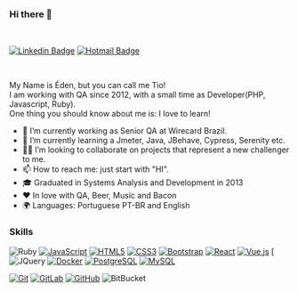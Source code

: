 ### Hi there 👋
<br/>

[![Linkedin Badge](https://img.shields.io/badge/-LinkedIn-blue?style=flat-square&logo=Linkedin&logoColor=white&link=https://https://www.linkedin.com/in/edenpereira)](https://https://www.linkedin.com/in/edenpereira)
[![Hotmail Badge](https://img.shields.io/badge/-Hotmail-0078D4?style=flat-square&logo=microsoft-outlook&logoColor=white&link=mailto:luizcarlos_abbott@hotmail.com)](mailto:edenjp@hotmail.com)

<br/>

My Name is Éden, but you can call me Tio!  
I am working with QA since 2012, with a small time as Developer(PHP, Javascript, Ruby).  
One thing you should know about me is: I love to learn!

- 🔭 I’m currently working as Senior QA at Wirecard Brazil.
- 🌱 I’m currently learning a Jmeter, Java, JBehave, Cypress, Serenity etc.
- 💪🏽 I’m looking to collaborate on projects that represent a new challenger to me.
- 📫 How to reach me: just start with "HI".
- 🎓 Graduated in Systems Analysis and Development in 2013
- ❤️ In love with QA, Beer, Music and Bacon
- 🌍 Languages: Portuguese PT-BR and English

### Skills

![Ruby](https://img.shields.io/badge/Ruby-CC342D?style=flat-square&logo=ruby&logoColor=white)
[![JavaScript](https://img.shields.io/badge/-JavaScript-black?style=flat-square&logo=javascript&link=https://github.com/edenjp/)](https://github.com/edenjp/)
[![HTML5](https://img.shields.io/badge/-HTML5-E34F26?style=flat-square&logo=html5&logoColor=white&link=https://github.com/edenjp/)](https://github.com/edenjp/)
[![CSS3](https://img.shields.io/badge/-CSS3-1572B6?style=flat-square&logo=css3&link=https://github.com/edenjp/)](https://github.com/edenjp/)
[![Bootstrap](https://img.shields.io/badge/-Bootstrap-563D7C?style=flat-square&logo=bootstrap&link=https://github.com/edenjp/)](https://github.com/edenjp/)
[![React](https://img.shields.io/badge/-React-black?style=flat-square&logo=react&link=https://github.com/edenjp/)](https://github.com/edenjp/)
[![Vue.js](https://img.shields.io/badge/-Vuejs-black?style=flat-square&logo=vue.js&link=https://github.com/edenjp/)](https://github.com/edenjp/)
[![JQuery](https://img.shields.io/badge/jQuery-0769AD?style=flat-square&logo=jquery&logoColor=white)
[![Docker](https://img.shields.io/badge/-Docker-black?style=flat-square&logo=docker&link=https://github.com/edenjp/)](https://github.com/edenjp/)
[![PostgreSQL](https://img.shields.io/badge/-PostgreSQL-336791?style=flat-square&logo=postgresql&link=https://github.com/edenjp/)](https://github.com/edenjp/)
[![MySQL](https://img.shields.io/badge/-MySQL-black?style=flat-square&logo=mysql&logoColor=white&link=https://github.com/edenjp/)](https://github.com/edenjp/)

[![Git](https://img.shields.io/badge/-Git-black?style=flat-square&logo=git&link=https://github.com/edenjp/)](https://github.com/edenjp/)
[![GitLab](https://img.shields.io/badge/-GitLab-FCA121?style=flat-square&logo=gitlab&link=https://github.com/edenjp/)](https://github.com/edenjp/)
[![GitHub](https://img.shields.io/badge/-GitHub-181717?style=flat-square&logo=github&link=https://github.com/edenjp/)](https://github.com/edenjp/)
![BitBucket](https://img.shields.io/badge/-BitBucket-darkblue?style=flat-square&logo=bitbucket)
